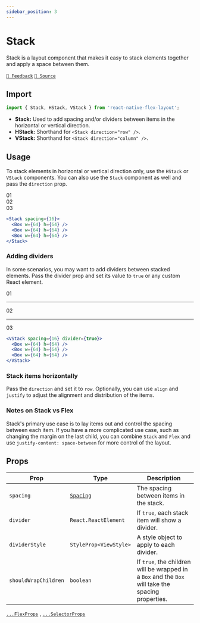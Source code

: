 ```yaml
---
sidebar_position: 3
---
```


# Stack

Stack is a layout component that makes it easy to stack elements together and apply a space between them.

[`💬 Feedback`](https://github.com/yamankatby/react-native-flex-layout/labels/stack)
[`🌱 Source`](https://github.com/yamankatby/react-native-flex-layout/blob/main/src/Stack.tsx)

## Import

```js
import { Stack, HStack, VStack } from 'react-native-flex-layout';
```

- **Stack:** Used to add spacing and/or dividers between items in the horizontal or vertical direction.
- **HStack:** Shorthand for `<Stack direction="row" />`.
- **VStack:** Shorthand for `<Stack direction="column" />`.

## Usage

To stack elements in horizontal or vertical direction only, use the `HStack` or `VStack` components. You can also use
the `Stack` component as well and pass the `direction` prop.

<div className="eg">
  <div>01</div>
  <div>02</div>
  <div>03</div>
</div>

```jsx
<Stack spacing={16}>
  <Box w={64} h={64} />
  <Box w={64} h={64} />
  <Box w={64} h={64} />
</Stack>
```

### Adding dividers

In some scenarios, you may want to add dividers between stacked elements. Pass the divider prop and set its value
to `true` or any custom React element.

<div className="not-prose eg flex-col">
  <div>01</div>
  <hr />
  <div>02</div>
  <hr />
  <div>03</div>
</div>

```jsx
<VStack spacing={16} divider={true}>
  <Box w={64} h={64} />
  <Box w={64} h={64} />
  <Box w={64} h={64} />
</VStack>
```

### Stack items horizontally

Pass the `direction` and set it to `row`. Optionally, you can use `align` and `justify` to adjust the alignment and
distribution of the items.

### Notes on Stack vs Flex

Stack's primary use case is to lay items out and control the spacing between each item. If you have a more complicated
use case, such as changing the margin on the last child, you can combine `Stack` and `Flex` and
use `justify-content: space-between` for more control of the layout.

## Props

| Prop                 | Type                         | Description                                                                                        |
|----------------------|------------------------------|----------------------------------------------------------------------------------------------------|
| `spacing`            | [`Spacing`](/guides/spacing) | The spacing between items in the stack.                                                            |
| `divider`            | `React.ReactElement`         | If `true`, each stack item will show a divider.                                                    |
| `dividerStyle`       | `StyleProp<ViewStyle>`       | A style object to apply to each divider.                                                           |
| `shouldWrapChildren` | `boolean`                    | If `true`, the children will be wrapped in a `Box` and the `Box` will take the spacing properties. |

[`...FlexProps`](/components/flex#props) , [`...SelectorProps`](/components/selector#props)

